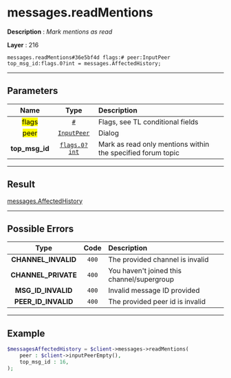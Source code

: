 # messages.readMentions

**Description** : *Mark mentions as read*

**Layer** : 216

```tl
messages.readMentions#36e5bf4d flags:# peer:InputPeer top_msg_id:flags.0?int = messages.AffectedHistory;
```

---

## Parameters

| Name | Type | Description |
| :---: | :---: | :--- |
| <mark>flags</mark> | [`#`](type/#) | Flags, see TL conditional fields |
| <mark>peer</mark> | [`InputPeer`](type/InputPeer) | Dialog |
| **top_msg_id** | [`flags.0?int`](type/int) | Mark as read only mentions within the specified forum topic |

---

## Result

[messages.AffectedHistory](type/messages.AffectedHistory)

---

## Possible Errors

| Type | Code | Description |
| :---: | :---: | :--- |
| **CHANNEL_INVALID** | `400` | The provided channel is invalid |
| **CHANNEL_PRIVATE** | `400` | You haven't joined this channel/supergroup |
| **MSG_ID_INVALID** | `400` | Invalid message ID provided |
| **PEER_ID_INVALID** | `400` | The provided peer id is invalid |

---

## Example

```php
$messagesAffectedHistory = $client->messages->readMentions(
	peer : $client->inputPeerEmpty(),
	top_msg_id : 16,
);
```